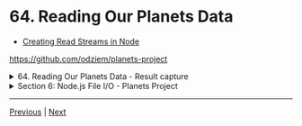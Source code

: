 # 64. Reading Our Planets Data

-   [Creating Read Streams in Node](https://nodejs.org/api/fs.html#fs_fs_createreadstream_path_options)


https://github.com/odziem/planets-project

<details>
  <summary> 64. Reading Our Planets Data - Result capture </summary>

  ---

  - `index.js`
  ```
  const  { parse } = require('csv-parse');
  const fs = require('fs');

  const result = [];

  fs.createReadStream('kepler_data.csv')
      .on('data', (data) => {
          result.push(data);
      })
      .on('error', (err) => {
          console.log(err);
      })
      .on('end', () => {
          console.log(result);
          console.log('done');
      });
  // parse();
  ```

  -   run `node index.js`

  <p align="center" ><img src="../imags/64_Reading-Our-Planets-Data.png" width="100%" ></a></p>

  ---

</details>

<details>
  <summary> Section 6: Node.js File I/O - Planets Project </summary>

  - [Codebase: planets-project](../src/6_planets-project/)

</details>


---

[Previous](./63_Streaming-Large-Data-Files.md) | [Next](./65_Parsing-Our-Planets-Data.md)